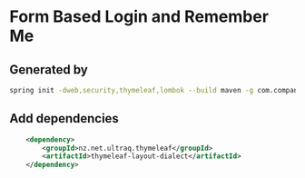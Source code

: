 # Form Based Login and Remember Me

## Generated by

```bash
spring init -dweb,security,thymeleaf,lombok --build maven -g com.company -a bookapi c09-form-remember
```

## Add dependencies

```xml
    <dependency>
        <groupId>nz.net.ultraq.thymeleaf</groupId>
        <artifactId>thymeleaf-layout-dialect</artifactId>
    </dependency>
```
